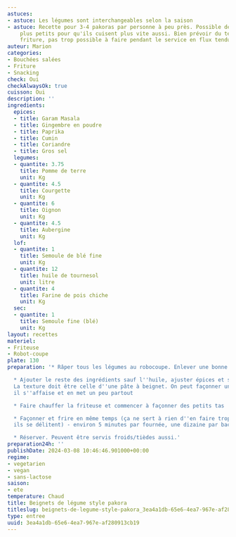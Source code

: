 ```yaml
---
astuces:
- astuce: Les légumes sont interchangeables selon la saison
- astuce: Recette pour 3-4 pakoras par personne à peu près. Possible de les faire
    plus petits pour qu'ils cuisent plus vite aussi. Bien prévoir du temps pour la
    friture, pas trop possible à faire pendant le service en flux tendu.
auteur: Marion
categories:
- Bouchées salées
- Friture
- Snacking
check: Oui
checkAlwaysOk: true
cuisson: Oui
description: ''
ingredients:
  epices:
  - title: Garam Masala
  - title: Gingembre en poudre
  - title: Paprika
  - title: Cumin
  - title: Coriandre
  - title: Gros sel
  legumes:
  - quantite: 3.75
    title: Pomme de terre
    unit: Kg
  - quantite: 4.5
    title: Courgette
    unit: Kg
  - quantite: 6
    title: Oignon
    unit: Kg
  - quantite: 4.5
    title: Aubergine
    unit: Kg
  lof:
  - quantite: 1
    title: Semoule de blé fine
    unit: Kg
  - quantite: 12
    title: huile de tournesol
    unit: litre
  - quantite: 4
    title: Farine de pois chiche
    unit: Kg
  sec:
  - quantite: 1
    title: Semoule fine (blé)
    unit: Kg
layout: recettes
materiel:
- Friteuse
- Robot-coupe
plate: 130
preparation: '* Râper tous les légumes au robocoupe. Enlever une bonne partie du jus.

  * Ajouter le reste des ingrédients sauf l''huile, ajuster épices et sel au gout.
  La texture doit être celle d''une pâte à beignet. On peut façonner un pakora mais
  il s''affaise et en met un peu partout

  * Faire chauffer la friteuse et commencer à façonner des petits tas

  * Façonner et frire en même temps (ça ne sert à rien d''en faire trop à l''avance,
  ils se délitent) - environ 5 minutes par fournée, une dizaine par bac de friture

  * Réserver. Peuvent être servis froids/tièdes aussi.'
preparation24h: ''
publishDate: 2024-03-08 10:46:46.901000+00:00
regime:
- vegetarien
- vegan
- sans-lactose
saison:
- ete
temperature: Chaud
title: Beignets de légume style pakora
titleslug: beignets-de-legume-style-pakora_3ea4a1db-65e6-4ea7-967e-af280913cb19
type: entree
uuid: 3ea4a1db-65e6-4ea7-967e-af280913cb19
---
```

